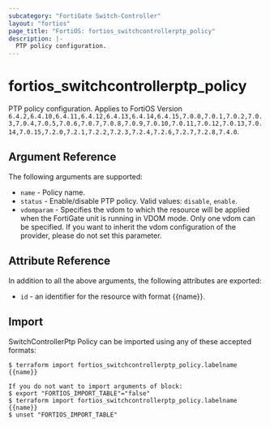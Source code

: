 ```yaml
---
subcategory: "FortiGate Switch-Controller"
layout: "fortios"
page_title: "FortiOS: fortios_switchcontrollerptp_policy"
description: |-
  PTP policy configuration.
---
```


# fortios_switchcontrollerptp_policy
PTP policy configuration. Applies to FortiOS Version `6.4.2,6.4.10,6.4.11,6.4.12,6.4.13,6.4.14,6.4.15,7.0.0,7.0.1,7.0.2,7.0.3,7.0.4,7.0.5,7.0.6,7.0.7,7.0.8,7.0.9,7.0.10,7.0.11,7.0.12,7.0.13,7.0.14,7.0.15,7.2.0,7.2.1,7.2.2,7.2.3,7.2.4,7.2.6,7.2.7,7.2.8,7.4.0`.

## Argument Reference

The following arguments are supported:

* `name` - Policy name.
* `status` - Enable/disable PTP policy. Valid values: `disable`, `enable`.
* `vdomparam` - Specifies the vdom to which the resource will be applied when the FortiGate unit is running in VDOM mode. Only one vdom can be specified. If you want to inherit the vdom configuration of the provider, please do not set this parameter.


## Attribute Reference

In addition to all the above arguments, the following attributes are exported:
* `id` - an identifier for the resource with format {{name}}.

## Import

SwitchControllerPtp Policy can be imported using any of these accepted formats:
```
$ terraform import fortios_switchcontrollerptp_policy.labelname {{name}}

If you do not want to import arguments of block:
$ export "FORTIOS_IMPORT_TABLE"="false"
$ terraform import fortios_switchcontrollerptp_policy.labelname {{name}}
$ unset "FORTIOS_IMPORT_TABLE"
```
